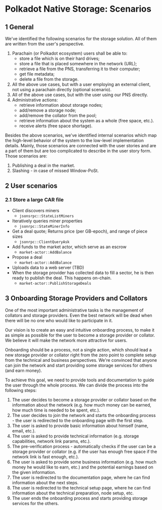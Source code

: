 # Polkadot Native Storage: Scenarios


## 1 General

We've identified the following scenarios for the storage solution. All of them are written from the user's perspective.

1. Parachain (or Polkadot ecosystem) users shall be able to:
   - store a file which is on their hard drives;
   - store a file that is placed somewhere in the network (URL);
   - retrieve a file from the PNS, transferring it to their computer;
   - get file metadata;
   - delete a file from the storage.
2. All the above use cases, but with a user employing an external client, not using a parachain directly (optional scenario).
3. All of the above use cases, but with the user using our PNS directly.
4. Administrative actions:
   - retrieve information about storage nodes;
   - add/remove a storage node;
   - add/remove the collator from the pool;
   - retrieve information about the system as a whole (free space, etc.).
   - receive alerts (free space shortage).

Besides the above scenarios, we've identified internal scenarios which map the high-level behavior of the system to the low-level implementation details. Mainly, those scenarios are connected with the user stories and are a part of them but are too complicated to describe in the user story form. Those scenarios are:
1. Publishing a deal in the market.
2. Slashing - in case of missed Window-PoSt.

## 2 User scenarios

### 2.1 Store a large CAR file

- Client discovers miners
  - `jsonsrpc::StateListMiners`
- Iteratively queries miner properties
  - `jsonrpc::StateMinerInfo`
- Get a deal quote;  Returns price (per GB-epoch), and range of piece sizes
  - `jsonrpc::ClientQueryAsk`
- Add funds to the market actor, which serve as an escrow
  - `market-actor::AddBalance`
- Propose a deal
  - `market-actor::AddBalance`
- Uploads data to a web server (TBD)
- When the storage provider has collected data to fill a sector, he is then ready to publish the deal.  This happens on-chain.
  - `market-actor::PublishStorageDeals`


## 3 Onboarding Storage Providers and Collators

One of the most important administrative tasks is the management of collators and storage providers. Even the best network will be dead when there will be no one who would like to participate in it.

Our vision is to create an easy and intuitive onboarding process, to make it as simple as possible for the user to become a storage provider or collator. We believe it will make the network more attractive for users.

Onboarding should be a process, not a single action, which should lead a new storage provider or collator right from the zero point to complete setup from the technical and business perspectives. We're convinced that anyone can join the network and start providing some storage services for others (and earn money).

To achieve this goal, we need to provide tools and documentation to guide the user through the whole process. We can divide the process into the following steps:
1. The user decides to become a storage provider or collator based on the information about the network (e.g. how much money can be earned, how much time is needed to be spent, etc.).
2. The user decides to join the network and starts the onboarding process - the user is redirected to the onboarding page with the first step.
3. The user is asked to provide basic information about himself (name, email, etc.).
4. The user is asked to provide technical information (e.g. storage capabilities, network link params, etc.).
5. The pre-verification process - automatically checks if the user can be a storage provider or collator (e.g. if the user has enough free space if the network link is fast enough, etc.).
6. The user is asked to provide some business information (e.g. how much money he would like to earn, etc.) and the potential earnings based on the given information.
7. The user is redirected to the documentation page, where he can find information about the next steps.
8. The user is redirected to the technical setup page, where he can find information about the technical preparation, node setup, etc.
9. The user ends the onboarding process and starts providing storage services for the others.

